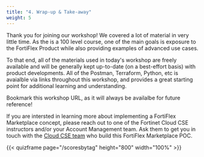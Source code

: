 ```yaml
---
title: "4. Wrap-up & Take-away"
weight: 5
---
```


Thank you for joining our workshop!  We covered a lot of material in very little time.  As the is a 100 level course, one of the main goals is exposure to the FortiFlex Product while also providing examples of advanced use cases.

To that end, all of the materials used in today's workshop are freely available and will be generally kept up-to-date (on a best-effort basis) with product developments.  All of the Postman, Terraform, Python, etc is avaialble via links throughout this workshop, and provides a great starting point for additional learning and understanding.

Bookmark this workshop URL, as it will always be availalbe for future reference!

If you are intersted in learning more about implementing a FortiFlex Marketplace concept, please reach out to one of the Fortinet Cloud CSE instructors and/or your Account Management team.  Ask them to get you in touch with the [Cloud CSE team](mailto:fortinetcloudcse@fortinet.com) who build this FortiFlex Marketplace POC.


   {{< quizframe page="/scoresbytag" height="800" width="100%" >}}
